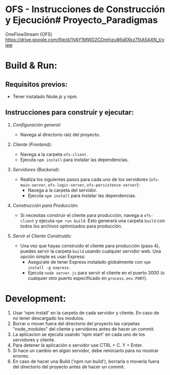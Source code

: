 # OFS - Instrucciones de Construcción y Ejecución# Proyecto_Paradigmas
OneFlowStream (OFS)
https://drive.google.com/file/d/1VAY1MWD2CDmhjzu86sRXkz75tA5AXN_t/view

# Build & Run:

## Requisitos previos:
- Tener instalado Node.js y npm.

## Instrucciones para construir y ejecutar:

1. *Configuración general:*
    - Navega al directorio raíz del proyecto.

2. *Cliente (Frontend):*
    - Navega a la carpeta `ofs-client`.
    - Ejecuta `npm install` para instalar las dependencias.

3. *Servidores (Backend):*
    - Realiza los siguientes pasos para cada uno de los servidores (`ofs-main-server`, `ofs-logic-server`, `ofs-persistence-server`):
        - Navega a la carpeta del servidor.
        - Ejecuta `npm install` para instalar las dependencias.

4. *Construcción para Producción:*
    - Si necesitas construir el cliente para producción, navega a `ofs-client` y ejecuta `npm run build`. Esto generará una carpeta `build` con todos los archivos optimizados para producción.

5. *Servir el Cliente Construido:*
    - Una vez que hayas construido el cliente para producción (paso 4), puedes servir la carpeta `build` usando cualquier servidor web. Una opción simple es usar Express:
        - Asegúrate de tener Express instalado globalmente con `npm install -g express`.
        - Ejecuta `node server.js` para servir el cliente en el puerto 3000 (o cualquier otro puerto especificado en `process.env.PORT`).

# Development:
1. Usar 'npm install' en la carpeta de cada servidor y cliente. En caso de no tener descargado los modulos.
2. Borrar o mover fuera del directorio del proyecto las carpetas "node_modules" del cliente y servidores antes de hacer un commit.
3. La aplicacion se ejecuta usando 'npm start' en cada uno de los servidores y cliente.
4. Para detener la aplicación o servidor use CTRL + C. Y + Enter.
5. Si hace un cambio en algún servidor, debe reiniciarlo para no mostrar errores.
6. En caso de hacer una Build ('npm run build'), borrarla o moverla fuera del directorio del proyecto antes de hacer un commit.